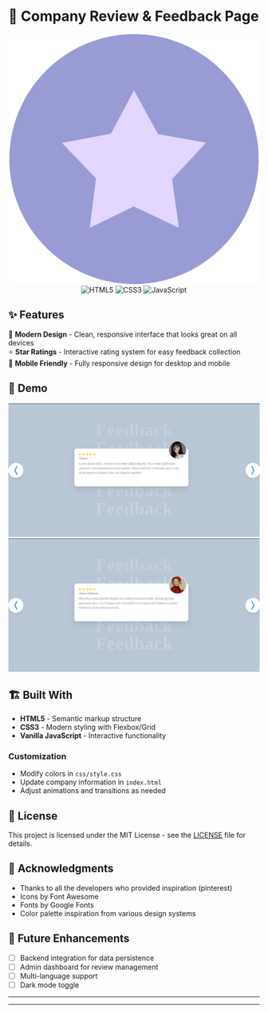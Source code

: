# 🌟 Company Review & Feedback Page

<div align="center">
  <img src="./assets/reviews.png" alt="logo" width="500" height="500"/>
</div>

<div align="center">
  <img src="https://img.shields.io/badge/html5-%23E34F26.svg?style=for-the-badge&logo=html5&logoColor=white" alt="HTML5"/>
  <img src="https://img.shields.io/badge/css3-%231572B6.svg?style=for-the-badge&logo=css3&logoColor=white" alt="CSS3"/>
  <img src="https://img.shields.io/badge/javascript-%23323330.svg?style=for-the-badge&logo=javascript&logoColor=%23F7DF1E" alt="JavaScript"/>
</div>

## ✨ Features

🎨 **Modern Design** - Clean, responsive interface that looks great on all devices  
⭐ **Star Ratings** - Interactive rating system for easy feedback collection    
📱 **Mobile Friendly** - Fully responsive design for desktop and mobile  

## 🚀 Demo
![img](./assets/ss2.png)
![img](./assets/ss1.png)


## 🏗️ Built With

- **HTML5** - Semantic markup structure
- **CSS3** - Modern styling with Flexbox/Grid
- **Vanilla JavaScript** - Interactive functionality


### Customization
- Modify colors in `css/style.css`
- Update company information in `index.html`
- Adjust animations and transitions as needed

## 📝 License

This project is licensed under the MIT License - see the [LICENSE](LICENSE) file for details.

## 🙏 Acknowledgments

- Thanks to all the developers who provided inspiration (pinterest)
- Icons by Font Awesome
- Fonts by Google Fonts
- Color palette inspiration from various design systems

## 🚀 Future Enhancements

- [ ] Backend integration for data persistence
- [ ] Admin dashboard for review management
- [ ] Multi-language support
- [ ] Dark mode toggle

---
---


